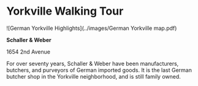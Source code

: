 
Yorkville Walking Tour
===

![German Yorkville Highlights](../images/German Yorkville map.pdf)


**Schaller & Weber**

1654 2nd Avenue

For over seventy years, Schaller & Weber have been manufacturers, butchers, and purveyors of German imported goods. It is the last German butcher shop in the Yorkville neighborhood, and is still family owned.
